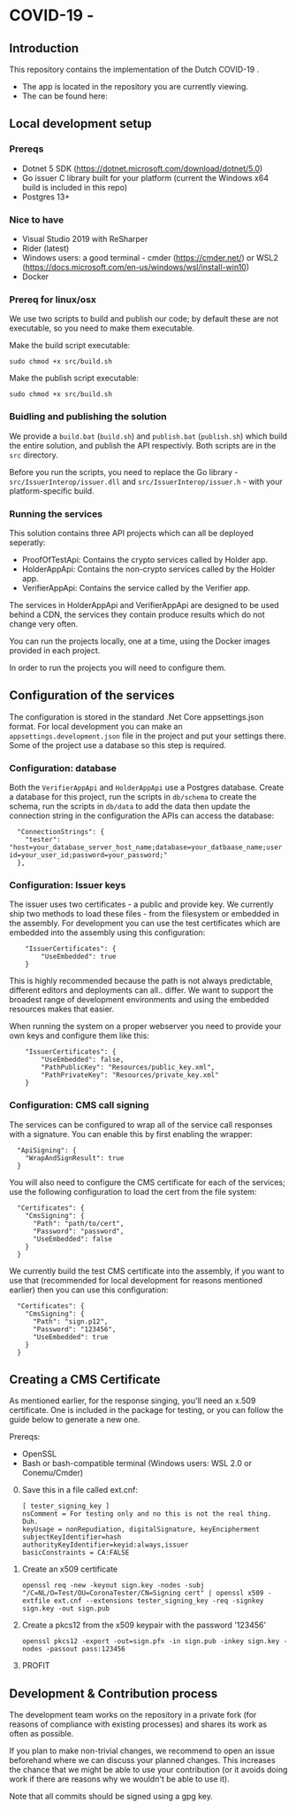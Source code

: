 # COVID-19 <Project Name> - <platform>

## Introduction
This repository contains the <platform> implementation of the Dutch COVID-19 <project or app name>.

* The <platform> app is located in the repository you are currently viewing.
* The <related> can be found here: <related repo>

## Local development setup

### Prereqs

* Dotnet 5 SDK (https://dotnet.microsoft.com/download/dotnet/5.0)
* Go issuer C library built for your platform (current the Windows x64 build is included in this repo)
* Postgres 13+

### Nice to have

* Visual Studio 2019 with ReSharper
* Rider (latest)
* Windows users: a good terminal - cmder (https://cmder.net/) or WSL2 (https://docs.microsoft.com/en-us/windows/wsl/install-win10)
* Docker

### Prereq for linux/osx

We use two scripts to build and publish our code; by default these are not executable, so you need to make them executable.

Make the build script executable:

```sudo chmod +x src/build.sh ```

Make the publish script executable:

```sudo chmod +x src/build.sh ```
	
### Buidling and publishing the solution

We provide a `build.bat` (`build.sh`) and `publish.bat` (`publish.sh`) which build the entire solution, and publish the API respectivly. Both scripts are in the `src` directory.

Before you run the scripts, you need to replace the Go library - `src/IssuerInterop/issuer.dll` and `src/IssuerInterop/issuer.h` - with your platform-specific build.

### Running the services

This solution contains three API projects which can all be deployed seperatly:

* ProofOfTestApi: Contains the crypto services called by Holder app.
* HolderAppApi: Contains the non-crypto services called by the Holder app.
* VerifierAppApi: Contains the service called by the Verifier app.

The services in HolderAppApi and VerifierAppApi are designed to be used behind a CDN, the services they contain produce results which do not change very often.

You can run the projects locally, one at a time, using the Docker images provided in each project.

In order to run the projects you will need to configure them. 

## Configuration of the services

The configuration is stored in the standard .Net Core appsettings.json format. For local development you can make an `appsettings.development.json` file in the project and put your settings there. Some of the project use a database so this step is required.

### Configuration: database

Both the `VerifierAppApi` and `HolderAppApi` use a Postgres database. Create a database for this project, run the scripts in `db/schema` to create the schema, run the scripts in `db/data` to add the data then update the connection string in the configuration the APIs can access the database:

```
  "ConnectionStrings": {
    "tester": "host=your_database_server_host_name;database=your_datbaase_name;user id=your_user_id;password=your_password;"
  },
```

### Configuration: Issuer keys

The issuer uses two certificates - a public and provide key. We currently ship two methods to load these files - from the filesystem or embedded in the assembly. For development you can use the test certificates which are embedded into the assembly using this configuration:

```
	"IssuerCertificates": {
		"UseEmbedded": true
	}
```

This is highly recommended because the path is not always predictable, different editors and deployments can all.. differ. We want to support the broadest range of development environments and using the embedded resources makes that easier.

When running the system on a proper webserver you need to provide your own keys and configure them like this:

```
	"IssuerCertificates": {
		"UseEmbedded": false,
		"PathPublicKey": "Resources/public_key.xml",
		"PathPrivateKey": "Resources/private_key.xml"
	}
```

### Configuration: CMS call signing 

The services can be configured to wrap all of the service call responses with a signature. You can enable this by first enabling the wrapper:

```
  "ApiSigning": {
    "WrapAndSignResult": true
  }
```

You will also need to configure the CMS certificate for each of the services; use the following configuration to load the cert from the file system:
  
```
  "Certificates": {
    "CmsSigning": {
      "Path": "path/to/cert",
      "Password": "password",
      "UseEmbedded": false
    }
  }
```

We currently build the test CMS certificate into the assembly, if you want to use that (recommended for local development for reasons mentioned earlier) then you can use this configuration:

```
  "Certificates": {
    "CmsSigning": {
      "Path": "sign.p12",
      "Password": "123456",
      "UseEmbedded": true
    }
  }
```

## Creating a CMS Certificate

As mentioned earlier, for the response singing, you'll need an x.509 certificate. One is included in the package for testing, or you can follow the guide below to generate a new one.

Prereqs:

* OpenSSL
* Bash or bash-compatible terminal (Windows users: WSL 2.0 or Conemu/Cmder)

0. Save this in a file called ext.cnf:

    ```
    [ tester_signing_key ]
    nsComment = For testing only and no this is not the real thing. Duh.
    keyUsage = nonRepudiation, digitalSignature, keyEncipherment
    subjectKeyIdentifier=hash
    authorityKeyIdentifier=keyid:always,issuer
    basicConstraints = CA:FALSE
    ```

1. Create an x509 certificate

    ```
    openssl req -new -keyout sign.key -nodes -subj "/C=NL/O=Test/OU=CoronaTester/CN=Signing cert" | openssl x509 -extfile ext.cnf --extensions tester_signing_key -req -signkey sign.key -out sign.pub
    ```

2. Create a pkcs12 from the x509 keypair with the password '123456'

    ```
    openssl pkcs12 -export -out=sign.pfx -in sign.pub -inkey sign.key -nodes -passout pass:123456
    ```

3. PROFIT

## Development & Contribution process

The development team works on the repository in a private fork (for reasons of compliance with existing processes) and shares its work as often as possible.

If you plan to make non-trivial changes, we recommend to open an issue beforehand where we can discuss your planned changes.
This increases the chance that we might be able to use your contribution (or it avoids doing work if there are reasons why we wouldn't be able to use it).

Note that all commits should be signed using a gpg key.
